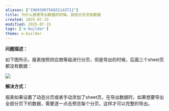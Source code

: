 ```yaml
---
aliases: ["1969390756831143711"]
title: 为什么报表导出数据的时候，其他分页没有数据
created: 2025-07-15
modified: 2025-07-15
tags: ['e-builder']
theme: e-builder
---
```


**问题描述：**

如下图所示，报表按照供应商等级进行分页，但是导出的时候，后面三个sheet页都没有数据：

![](5a631c1815cfef88c02e631024f6a1d1.jpg)

**解决方式：**

报表如果设置了动态分页或者手动添加了sheet页，在导出数据时，如果想要导出全部分页下的数据，需要逐一点击预览每个分页，这样才可以完整的导出。